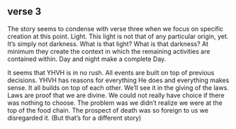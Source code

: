 ## verse 3
The story seems to condense with verse three when we focus on specific creation at this point. Light. This light is not that of any particular origin, yet. It’s simply not darkness. What is that light? What is that darkness? At minimum they create the context in which the remaining activities are contained within. Day and night make a complete Day.

It seems that YHVH is in no rush. All events are built on top of previous decisions. YHVH has reasons for everything He does and everything makes sense. It all builds on top of each other. We’ll see it in the giving of the laws. Laws are proof that we are divine. We could not really have choice if there was nothing to choose. The problem was we didn’t realize we were at the top of the food chain. The prospect of death was so foreign to us we disregarded it. (But that’s for a different story)



